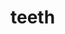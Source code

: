 <!-- generated by markdown-notes-tree -->

# teeth

<!-- optional markdown-notes-tree directory description starts here -->

<!-- optional markdown-notes-tree directory description ends here -->


